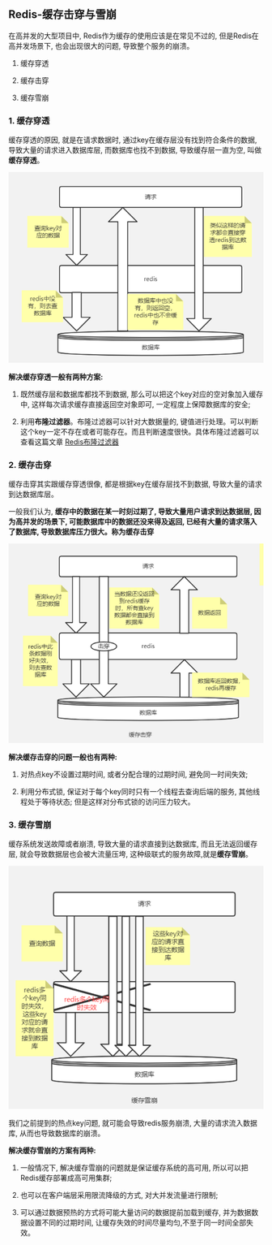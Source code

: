 ## Redis-缓存击穿与雪崩

在高并发的大型项目中, Redis作为缓存的使用应该是在常见不过的, 但是Redis在高并发场景下, 也会出现很大的问题, 导致整个服务的崩溃。

1. 缓存穿透

2. 缓存击穿

3. 缓存雪崩

### 1. 缓存穿透

缓存穿透的原因, 就是在请求数据时, 通过key在缓存层没有找到符合条件的数据, 导致大量的请求进入数据库层, 而数据库也找不到数据, 导致缓存层一直为空, 叫做**缓存穿透**。

![redis_highconcurrency](../image/redis_highconcurrency.png)

**解决缓存穿透一般有两种方案:**

1. 既然缓存层和数据库都找不到数据, 那么可以把这个key对应的空对象加入缓存中, 这样每次请求缓存直接返回空对象即可, 一定程度上保障数据库的安全;

2. 利用**布隆过滤器**。布隆过滤器可以针对大数据量的, 键值进行处理。可以判断这个key一定不存在或者可能存在。而且判断速度很快。具体布隆过滤器可以查看这篇文章 [Redis布隆过滤器](database/Redis/interview/redis_bloomfilter.md)

### 2. 缓存击穿

缓存击穿其实跟缓存穿透很像, 都是根据key在缓存层找不到数据, 导致大量的请求到达数据库层。

一般我们认为, **缓存中的数据在某一时刻过期了, 导致大量用户请求到达数据层, 因为高并发的场景下, 可能数据库中的数据还没来得及返回, 已经有大量的请求落入了数据库, 导致数据库压力很大。称为缓存击穿**

![redis_highconcurrency1](../image/redis_highconcurrency1.png)


**解决缓存击穿的问题一般也有两种:**

1. 对热点key不设置过期时间, 或者分配合理的过期时间, 避免同一时间失效;

2. 利用分布式锁, 保证对于每个key同时只有一个线程去查询后端的服务, 其他线程处于等待状态; 但是这样对分布式锁的访问压力较大。

### 3. 缓存雪崩

缓存系统发送故障或者崩溃, 导致大量的请求直接到达数据库, 而且无法返回缓存层, 就会导致数据层也会被大流量压垮, 这种级联式的服务故障,就是**缓存雪崩**。

![redis_highconcurrency2](../image/redis_highconcurrency2.png)

我们之前提到的热点key问题, 就可能会导致redis服务崩溃, 大量的请求流入数据库, 从而也导致数据库的崩溃。

**解决缓存雪崩的方案有两种:**

1. 一般情况下, 解决缓存雪崩的问题就是保证缓存系统的高可用, 所以可以把Redis缓存部署成高可用集群;

2. 也可以在客户端层采用限流降级的方式, 对大并发流量进行限制;

3. 可以通过数据预热的方式将可能大量访问的数据提前加载到缓存, 并为数据数据设置不同的过期时间, 让缓存失效的时间尽量均匀,不至于同一时间全部失效。

